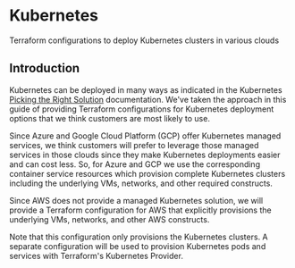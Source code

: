 # Kubernetes
Terraform configurations to deploy Kubernetes clusters in various clouds

## Introduction
Kubernetes can be deployed in many ways as indicated in the Kubernetes [Picking the Right Solution](https://kubernetes.io/docs/setup/pick-right-solution/) documentation. We've taken the approach in this guide of providing Terraform configurations for Kubernetes deployment options that we think customers are most likely to use.

Since Azure and Google Cloud Platform (GCP) offer Kubernetes managed services, we think customers will prefer to leverage those managed services in those clouds since they make Kubernetes deployments easier and can cost less. So, for Azure and GCP we use the corresponding container service resources which provision complete Kubernetes clusters including the underlying VMs, networks, and other required constructs.

Since AWS does not provide a managed Kubernetes solution, we will provide a Terraform configuration for AWS that explicitly provisions the underlying VMs, networks, and other AWS constructs.

Note that this configuration only provisions the Kubernetes clusters. A separate configuration will be used to provision Kubernetes pods and services with Terraform's Kubernetes Provider.
